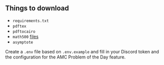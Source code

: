 ## Things to download

- `requirements.txt`
- `pdftex`
- `pdftocairo`
- `math500` [files](https://github.com/openai/prm800k/blob/main/prm800k/math_splits)
- `asymptote`

Create a `.env` file based on `.env.example` and fill in your Discord token and
the configuration for the AMC Problem of the Day feature.
